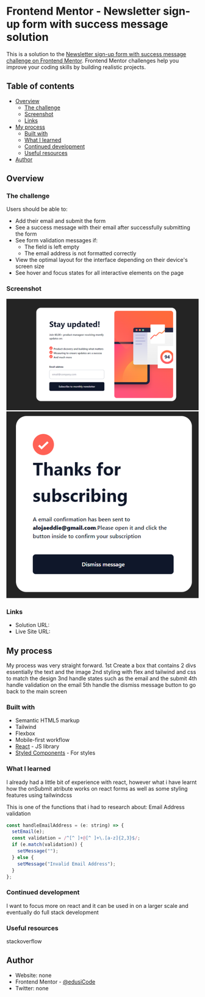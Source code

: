 # Frontend Mentor - Newsletter sign-up form with success message solution

This is a solution to the [Newsletter sign-up form with success message challenge on Frontend Mentor](https://www.frontendmentor.io/challenges/newsletter-signup-form-with-success-message-3FC1AZbNrv). Frontend Mentor challenges help you improve your coding skills by building realistic projects.

## Table of contents

- [Overview](#overview)
  - [The challenge](#the-challenge)
  - [Screenshot](#screenshot)
  - [Links](#links)
- [My process](#my-process)
  - [Built with](#built-with)
  - [What I learned](#what-i-learned)
  - [Continued development](#continued-development)
  - [Useful resources](#useful-resources)
- [Author](#author)

## Overview

### The challenge

Users should be able to:

- Add their email and submit the form
- See a success message with their email after successfully submitting the form
- See form validation messages if:
  - The field is left empty
  - The email address is not formatted correctly
- View the optimal layout for the interface depending on their device's screen size
- See hover and focus states for all interactive elements on the page

### Screenshot

![Alt text](image.png)
![Alt text](image-1.png)

### Links

- Solution URL:
- Live Site URL:

## My process

My process was very straight forward.
1st Create a box that contains 2 divs essentially the text and the image
2nd styling with flex and tailwind and css to match the design
3nd handle states such as the email and the submit
4th handle validation on the email
5th handle the dismiss message button to go back to the main screen

### Built with

- Semantic HTML5 markup
- Tailwind
- Flexbox
- Mobile-first workflow
- [React](https://reactjs.org/) - JS library
- [Styled Components](https://styled-components.com/) - For styles

### What I learned

I already had a little bit of experience with react, however what i have learnt how the onSubmit atribute works on react forms as well as some styling features using tailwindcss

This is one of the functions that i had to research about: Email Address validation

```js
const handleEmailAddress = (e: string) => {
  setEmail(e);
  const validation = /^[^ ]+@[^ ]+\.[a-z]{2,3}$/;
  if (e.match(validation)) {
    setMessage("");
  } else {
    setMessage("Invalid Email Address");
  }
};
```

### Continued development

I want to focus more on react and it can be used in on a larger scale and eventually do full stack development

### Useful resources

stackoverflow

## Author

- Website: none
- Frontend Mentor - [@edusiCode](https://www.frontendmentor.io/profile/edusiCode)
- Twitter: none
